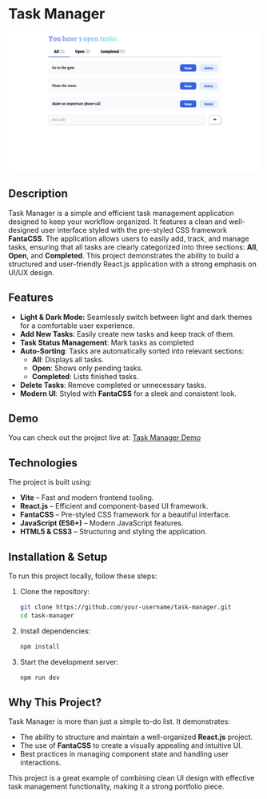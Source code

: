 # Task Manager

![Screenshot of Task Manager](public/images/screenshot.png)

## Description

Task Manager is a simple and efficient task management application designed to keep your workflow organized. It features a clean and well-designed user interface styled with the pre-styled CSS framework **FantaCSS**. The application allows users to easily add, track, and manage tasks, ensuring that all tasks are clearly categorized into three sections: **All**, **Open**, and **Completed**. This project demonstrates the ability to build a structured and user-friendly React.js application with a strong emphasis on UI/UX design.

## Features

- **Light & Dark Mode:** Seamlessly switch between light and dark themes for a comfortable user experience.
- **Add New Tasks**: Easily create new tasks and keep track of them.
- **Task Status Management**: Mark tasks as completed
- **Auto-Sorting**: Tasks are automatically sorted into relevant sections:
  - **All**: Displays all tasks.
  - **Open**: Shows only pending tasks.
  - **Completed**: Lists finished tasks.
- **Delete Tasks**: Remove completed or unnecessary tasks.
- **Modern UI**: Styled with **FantaCSS** for a sleek and consistent look.

## Demo

You can check out the project live at: [Task Manager Demo](https://todo-app-johnny.vercel.app)

## Technologies

The project is built using:

- **Vite** – Fast and modern frontend tooling.
- **React.js** – Efficient and component-based UI framework.
- **FantaCSS** – Pre-styled CSS framework for a beautiful interface.
- **JavaScript (ES6+)** – Modern JavaScript features.
- **HTML5 & CSS3** – Structuring and styling the application.

## Installation & Setup

To run this project locally, follow these steps:

1. Clone the repository:
   ```bash
   git clone https://github.com/your-username/task-manager.git
   cd task-manager
   ```
2. Install dependencies:
   ```bash
   npm install
   ```
3. Start the development server:
   ```bash
   npm run dev
   ```

## Why This Project?

Task Manager is more than just a simple to-do list. It demonstrates:
- The ability to structure and maintain a well-organized **React.js** project.
- The use of **FantaCSS** to create a visually appealing and intuitive UI.
- Best practices in managing component state and handling user interactions.

This project is a great example of combining clean UI design with effective task management functionality, making it a strong portfolio piece.
